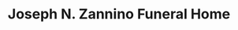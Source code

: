---
title: "Joseph N. Zannino Funeral Home"
url: /baltimore/joseph-n-zannino-funeral-home/
shop: Bestattungen
---